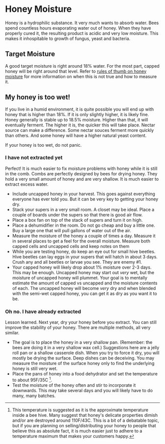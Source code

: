 # Honey Moisture
Honey is a hydrophilic substance. It very much wants to absorb water. Bees spend countless hours evaporating water out of honey. When they have properly cured it, the resulting 
product is acidic and very low moisture. This makes it inhospitable to growth of fungus, yeast and bacteria.

## Target Moisture
A good target moisture is right around 18% water. For the most part, capped honey will be right around that level. Refer to [rules of thumb on honey moisture](/wiki/rules_of_thumb/ready_when_capped)
for more information on when this is not true and how to measure it.

## My honey is too wet!
If you live in a humid environment, it is quite possible you will end up with honey that is higher than 18%.  If it is only slightly higher, it is likely
fine. Honey generally is stable up to 18.5% moisture. Higher than that, it will eventually ferment. The higher it is, the quicker this will take place. Nectar
source can make a difference. Some nectar souces ferment more quickly than others. And some honey will have a higher natural yeast content. 

If your honey is too wet, do not panic.

### I have not extracted yet
Perfect! It is much easier to fix moisture problems with honey while it is still in the comb. Combs are perfectly designed by bees for drying honey. They hold a
very small amount of honey and are very shallow.  It is much easier to extract excess water.
- Include uncapped honey in your harvest. This goes against everything everyone has ever told you. But it can be very key to getting your honey dry.
- Stack your supers in a very small room.  A closet may be ideal.  Place a couple of boards under the supers so that there is good air flow.
- Place a box fan on top of the stack of supers and turn it on high.
- Place a dehumidifier in the room. Do not go cheap and buy a little one. Buy a large one that will pull gallons of water out of the air.
- Measure the moisture of the honey a couple of times a day.  Measure it in several places to get a feel for the overall moisture. Measure both
  capped cells and uncapped cells and keep notes on them
- While you are testing honey, do keep an eye out for small hive beetles. Hive beetles can lay eggs in your supers that will hatch in about 3 days. Crush any and
  all beetles or larvae you see. They are enemy #1.
- Your capped honey will likely drop about 1% moisture over 2-3 days.  This may be enough. Uncapped honey may start out *very* wet, but the moisture of uncapped
  honey will plummet. Your goal is to mentally estimate the amount of capped vs uncapped and the moisture contents of each. The uncapped honey will become *very* dry
  and when blended with the semi-wet capped honey, you can get it as dry as you want it to be.

### Oh no. I have already extracted
Lesson learned. Next year, dry your honey before you extract. You can still improve the stability of your honey. There are multiple methods, all very similar. 
 - The goal is to place the honey in a very shallow pan. (Remember: the bees are doing it in a very shallow wax cell.) Suggestions here are a jelly roll pan or a shallow
casserole dish. When you try to force it dry, you will mostly be drying the surface. Deep dishes can be deceiving. You may measure the moisture of the surface honey 
only to find the underlying honey is still very wet. 
 - Place the pans of honey into a food dehydrator and set the temperature to about 95F/35C [^1]. 
 - Test the moisture of the honey often and stir to incorporate it downwards. This may take several days and you will likely have to do many, many batches.

[^1]: This temperature is suggested as it is the approximate temperature inside a bee hive. Many suggest that honey's delicate properties dimish and/or are destroyed around 110F/43C.
This is a bit of a debatable topic, but if you are planning on selling/distributing your honey to people that believe this as absolute fact, it is much easier just to 
adhere to a temperature maximum that makes your customers happy.
